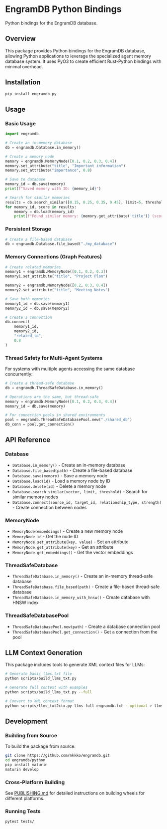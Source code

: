 # EngramDB Python Bindings

Python bindings for the EngramDB database.

## Overview

This package provides Python bindings for the EngramDB database, allowing Python applications to leverage the specialized agent memory database system. It uses PyO3 to create efficient Rust-Python bindings with minimal overhead.

## Installation

```bash
pip install engramdb-py
```

## Usage

### Basic Usage

```python
import engramdb

# Create an in-memory database
db = engramdb.Database.in_memory()

# Create a memory node
memory = engramdb.MemoryNode([0.1, 0.2, 0.3, 0.4])
memory.set_attribute("title", "Important information")
memory.set_attribute("importance", 0.8)

# Save to database
memory_id = db.save(memory)
print(f"Saved memory with ID: {memory_id}")

# Search for similar memories
results = db.search_similar([0.15, 0.25, 0.35, 0.45], limit=5, threshold=0.7)
for memory_id, score in results:
    memory = db.load(memory_id)
    print(f"Found similar memory: {memory.get_attribute('title')} (score: {score:.2f})")
```

### Persistent Storage

```python
# Create a file-based database
db = engramdb.Database.file_based("./my_database")
```

### Memory Connections (Graph Features)

```python
# Create related memories
memory1 = engramdb.MemoryNode([0.1, 0.2, 0.3])
memory1.set_attribute("title", "Project Plan")

memory2 = engramdb.MemoryNode([0.2, 0.3, 0.4])
memory2.set_attribute("title", "Meeting Notes")

# Save both memories
memory1_id = db.save(memory1)
memory2_id = db.save(memory2)

# Create a connection
db.connect(
    memory1_id,
    memory2_id,
    "related_to",
    0.8
)
```

### Thread Safety for Multi-Agent Systems

For systems with multiple agents accessing the same database concurrently:

```python
# Create a thread-safe database
db = engramdb.ThreadSafeDatabase.in_memory()

# Operations are the same, but thread-safe
memory = engramdb.MemoryNode([0.1, 0.2, 0.3, 0.4])
memory_id = db.save(memory)

# For connection pools in shared environments
pool = engramdb.ThreadSafeDatabasePool.new("./shared_db")
db_conn = pool.get_connection()
```

## API Reference

### Database

- `Database.in_memory()` - Create an in-memory database
- `Database.file_based(path)` - Create a file-based database
- `Database.save(memory)` - Save a memory node
- `Database.load(id)` - Load a memory node by ID
- `Database.delete(id)` - Delete a memory node
- `Database.search_similar(vector, limit, threshold)` - Search for similar memory nodes
- `Database.connect(source_id, target_id, relationship_type, strength)` - Create connection between nodes

### MemoryNode

- `MemoryNode(embeddings)` - Create a new memory node
- `MemoryNode.id` - Get the node ID
- `MemoryNode.set_attribute(key, value)` - Set an attribute
- `MemoryNode.get_attribute(key)` - Get an attribute
- `MemoryNode.get_embeddings()` - Get the vector embeddings

### ThreadSafeDatabase

- `ThreadSafeDatabase.in_memory()` - Create an in-memory thread-safe database
- `ThreadSafeDatabase.file_based(path)` - Create a file-based thread-safe database
- `ThreadSafeDatabase.in_memory_with_hnsw()` - Create database with HNSW index

### ThreadSafeDatabasePool

- `ThreadSafeDatabasePool.new(path)` - Create a database connection pool
- `ThreadSafeDatabasePool.get_connection()` - Get a connection from the pool

## LLM Context Generation

This package includes tools to generate XML context files for LLMs:

```bash
# Generate basic llms.txt file
python scripts/build_llms_txt.py

# Generate full context with examples
python scripts/build_llms_txt.py --full

# Convert to XML context format
python scripts/llms_txt2ctx.py llms-full-engramdb.txt --optional > llms-full-engramdb.md
```

## Development

### Building from Source

To build the package from source:

```bash
git clone https://github.com/nkkko/engramdb.git
cd engramdb/python
pip install maturin
maturin develop
```

### Cross-Platform Building

See [PUBLISHING.md](PUBLISHING.md) for detailed instructions on building wheels for different platforms.

### Running Tests

```bash
pytest tests/
```